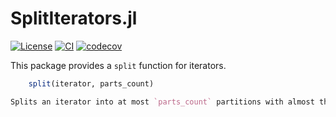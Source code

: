 # SplitIterators.jl

[![License][license-img]](LICENSE)
[![CI][ci-img]][ci-url]
[![codecov][codecov-img]][codecov-url]

[license-img]: http://img.shields.io/badge/license-MIT-brightgreen.svg?style=flat-square
[ci-img]: https://github.com/felipenoris/SplitIterators.jl/workflows/CI/badge.svg
[ci-url]: https://github.com/felipenoris/SplitIterators.jl/actions?query=workflow%3ACI
[codecov-img]: https://img.shields.io/codecov/c/github/felipenoris/SplitIterators.jl/master.svg?label=codecov&style=flat-square
[codecov-url]: http://codecov.io/github/felipenoris/SplitIterators.jl?branch=master

This package provides a `split` function for iterators.

```julia
    split(iterator, parts_count)

Splits an iterator into at most `parts_count` partitions with almost the same size.
```